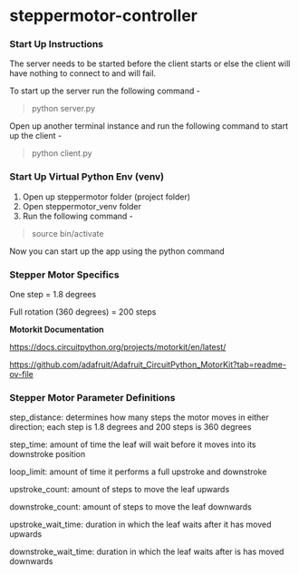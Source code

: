 # steppermotor-controller

### Start Up Instructions
The server needs to be started before the client starts or else the client will have nothing to connect to and will fail.

To start up the server run the following command -
> python server.py

Open up another terminal instance and run the following command to start up the client -
> python client.py

### Start Up Virtual Python Env (venv)
1. Open up steppermotor folder (project folder)
2. Open steppermotor_venv folder
3. Run the following command -
> source bin/activate

Now you can start up the app using the python command

### Stepper Motor Specifics
One step = 1.8 degrees

Full rotation (360 degrees) = 200 steps

<b>Motorkit Documentation</b>

https://docs.circuitpython.org/projects/motorkit/en/latest/

https://github.com/adafruit/Adafruit_CircuitPython_MotorKit?tab=readme-ov-file


### Stepper Motor Parameter Definitions
step_distance: determines how many steps the motor moves in either direction; each step is 1.8 degrees and 200 steps is 360 degrees

step_time: amount of time the leaf will wait before it moves into its downstroke position

loop_limit: amount of time it performs a full upstroke and downstroke

upstroke_count: amount of steps to move the leaf upwards

downstroke_count: amount of steps to move the leaf downwards

upstroke_wait_time: duration in which the leaf waits after it has moved upwards

downstroke_wait_time: duration in which the leaf waits after is has moved downwards